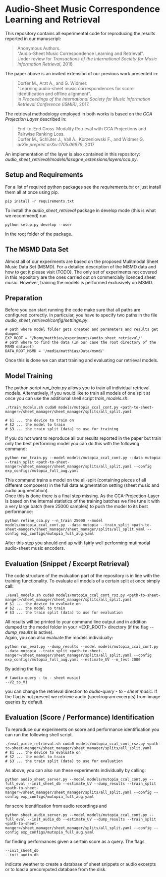 
Audio-Sheet Music Correspondence Learning and Retrieval
=======================================================
This repository contains all experimental code for reproducing the results
reported in our manuscript:

>Anonymous Authors.<br>
"Audio-Sheet Music Correspondence Learning and Retrieval".<br>
Under review for *Transactions of the International Society for Music Information Retrieval*, 2018

The paper above is an invited extension of our previous work presented in:

>Dorfer M., Arzt A., and G. Widmer.<br>
"Learning audio-sheet music correspondences for score identification and offline alignment".<br>
In *Proceedings of the International Society for Music Information Retrieval Conference (ISMIR)*, 2017.

The retrieval methodology employed in both works is based on
the *CCA Projection Layer* described in:

>End-to-End Cross-Modality Retrieval with CCA Projections and Pairwise Ranking Loss.<br>
Dorfer M., Schlüter J., Vall A., Korzeniowski F., and Widmer G.<br>
*arXiv preprint arXiv:1705.06979*, 2017

An implementation of the layer is also contained in this repository:<br>
*audio_sheet_retrieval/models/lasagne_extensions/layers/cca.py*.

Setup and Requirements
----------------------
For a list of required python packages see the *requirements.txt*
or just install them all at once using pip.
```
pip install -r requirements.txt
```

To install the *audio_sheet_retrieval* package in develop mode (this is what we recommend) run
```
python setup.py develop --user
```
in the root folder of the package.

The MSMD Data Set
-----------------
Almost all of our experiments are based on the proposed Mulitmodal Sheet Music Data Set (MSMD).
For a detailed description of the MSMD data and how to get it please visit (TODO).
The only set of experiments not covered in this repository are the ones carried out
on commercially licenced sheet music.
However, training the models is performed exclusively on MSMD.

Preparation
-----------
Before you can start running the code make sure that all paths are configured correctly.
In particular, you have to specify two paths in the file *audio_sheet_retrieval/config/settings.py*:
```
# path where model folder gets created and parameters and results get dumped
EXP_ROOT = "/home/matthias/experiments/audio_sheet_retrieval/"
# path where to find the data (In our case the root directory of the MSMD dataset)
DATA_ROOT_MSMD = '/media/matthias/Data/msmd/'
```
Once this is done we can start training and evaluating our retrieval models.

Model Training
--------------

The python script *run_train.py* allows you to train all individual retrieval models.
Alternatively, if you would like to train all models of one split
at once you can use the additional shell script *train_models.sh*:

```
./train_models.sh cuda0 models/mutopia_ccal_cont.py <path-to-sheet-manger>/sheet_manager/sheet_manager/splits/all_split.yaml

# $1 ... the device to train on
# $2 ... the model to train
# $3 ... the train split (data) to use for training
```

If you do not want to reproduce all our results reported in the paper
but train only the best performing model you can do this with the following command:
```
python run_train.py --model models/mutopia_ccal_cont.py --data mutopia --train_split <path-to-sheet-manger>/sheet_manager/sheet_manager/splits/all_split.yaml --config exp_configs/mutopia_full_aug.yaml
```
This command trains a model on the all-split (containing pieces of all different composers)
in the full data augmentation setting (sheet music and audio augmentation).<br>
Once this is done there is a final step missing.
As the CCA-Projection-Layer is based on the internal statistics of the training batches
we fine tune it with a very large batch (here 25000 samples) to push the model
to its best performance:
```
python refine_cca.py --n_train 25000 --model models/mutopia_ccal_cont.py --data mutopia --train_split <path-to-sheet-manger>/sheet_manager/sheet_manager/splits/all_split.yaml --config exp_configs/mutopia_full_aug.yaml
```
After this step you should end up with fairly well performing mutimodal audio-sheet music encoders.


Evaluation (Snippet / Excerpt Retrieval)
----------------------------------------
The code structure of the evaluation part of the repository is in line with the training functionality.
To evaluate all models of a certain split at once simply call:
```
./eval_models.sh cuda0 models/mutopia_ccal_cont_rsz.py <path-to-sheet-manger>/sheet_manager/sheet_manager/splits/all_split.yaml
# $1 ... the device to evaluate on
# $2 ... the model to train
# $3 ... the train split (data) to use for evaluation
```
All results will be printed to your command line output
and in addition dumped to the model folder in your <EXP_ROOT> directory (if the flag *--dump_results* is active).<br>
Again, you can also evaluate the models individually:
```
python run_eval.py --dump_results --model models/mutopia_ccal_cont.py --data mutopia --train_split <path-to-sheet-manger>/sheet_manager/sheet_manager/splits/all_split.yaml --config exp_configs/mutopia_full_aug.yaml --estimate_UV --n_test 2000
```
By adding the flag
```
# (audio-query - to - sheet music)
--V2_to_V1
```
you can change the retrieval direction to *audio-query - to - sheet music*.
If the flag is not present we retrieve audio (spectrogram excerpts) from image queries
by default.


Evaluation (Score / Performance) Identification
-----------------------------------------------
To reproduce our experiments on score and performance identification you can
run the following shell script.
```
./eval_piece_retrieval.sh cuda0 models/mutopia_ccal_cont_rsz.py <path-to-sheet-manger>/sheet_manager/sheet_manager/splits/all_split.yaml
# $1 ... the device to evaluate on
# $2 ... the model to train
# $3 ... the train split (data) to use for evaluation
```
As above, you can also run these experiments individually by calling:
```
python audio_sheet_server.py --model models/mutopia_ccal_cont.py --full_eval --init_sheet_db --estimate_UV --dump_results --train_split <path-to-sheet-manger>/sheet_manager/sheet_manager/splits/all_split.yaml --config --config exp_configs/mutopia_full_aug.yaml
```
for score identification from audio recordings and
```
python sheet_audio_server.py --model models/mutopia_ccal_cont.py --full_eval --init_audio_db --estimate_UV --dump_results --train_split <path-to-sheet-manger>/sheet_manager/sheet_manager/splits/all_split.yaml --config --config exp_configs/mutopia_full_aug.yaml
```
for finding performances given a certain score as a query.
The flags
```
--init_sheet_db
--init_audio_db
```
indicate weather to create a database of sheet snippets or audio excerpts or to
load a precomputed database from the disk.
